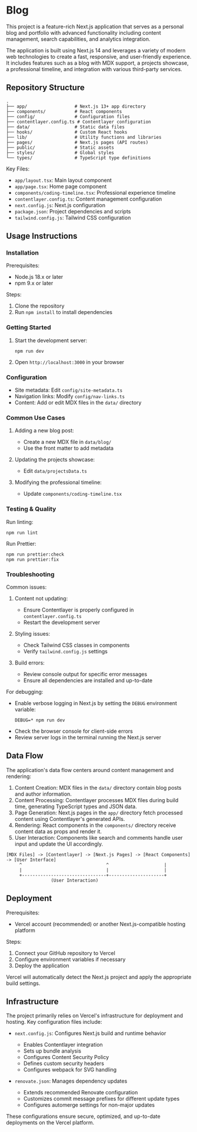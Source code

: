 # Blog

This project is a feature-rich Next.js application that serves as a personal blog and portfolio with advanced functionality including content management, search capabilities, and analytics integration.

The application is built using Next.js 14 and leverages a variety of modern web technologies to create a fast, responsive, and user-friendly experience. It includes features such as a blog with MDX support, a projects showcase, a professional timeline, and integration with various third-party services.

## Repository Structure

```
.
├── app/                  # Next.js 13+ app directory
├── components/           # React components
├── config/               # Configuration files
├── contentlayer.config.ts # Contentlayer configuration
├── data/                 # Static data files
├── hooks/                # Custom React hooks
├── lib/                  # Utility functions and libraries
├── pages/                # Next.js pages (API routes)
├── public/               # Static assets
├── styles/               # Global styles
└── types/                # TypeScript type definitions
```

Key Files:

- `app/layout.tsx`: Main layout component
- `app/page.tsx`: Home page component
- `components/coding-timeline.tsx`: Professional experience timeline
- `contentlayer.config.ts`: Content management configuration
- `next.config.js`: Next.js configuration
- `package.json`: Project dependencies and scripts
- `tailwind.config.js`: Tailwind CSS configuration

## Usage Instructions

### Installation

Prerequisites:

- Node.js 18.x or later
- npm 9.x or later

Steps:

1. Clone the repository
2. Run `npm install` to install dependencies

### Getting Started

1. Start the development server:
   ```
   npm run dev
   ```
2. Open `http://localhost:3000` in your browser

### Configuration

- Site metadata: Edit `config/site-metadata.ts`
- Navigation links: Modify `config/nav-links.ts`
- Content: Add or edit MDX files in the `data/` directory

### Common Use Cases

1. Adding a new blog post:

   - Create a new MDX file in `data/blog/`
   - Use the front matter to add metadata

2. Updating the projects showcase:

   - Edit `data/projectsData.ts`

3. Modifying the professional timeline:
   - Update `components/coding-timeline.tsx`

### Testing & Quality

Run linting:

```
npm run lint
```

Run Prettier:

```
npm run prettier:check
npm run prettier:fix
```

### Troubleshooting

Common issues:

1. Content not updating:

   - Ensure Contentlayer is properly configured in `contentlayer.config.ts`
   - Restart the development server

2. Styling issues:

   - Check Tailwind CSS classes in components
   - Verify `tailwind.config.js` settings

3. Build errors:
   - Review console output for specific error messages
   - Ensure all dependencies are installed and up-to-date

For debugging:

- Enable verbose logging in Next.js by setting the `DEBUG` environment variable:
  ```
  DEBUG=* npm run dev
  ```
- Check the browser console for client-side errors
- Review server logs in the terminal running the Next.js server

## Data Flow

The application's data flow centers around content management and rendering:

1. Content Creation: MDX files in the `data/` directory contain blog posts and author information.
2. Content Processing: Contentlayer processes MDX files during build time, generating TypeScript types and JSON data.
3. Page Generation: Next.js pages in the `app/` directory fetch processed content using Contentlayer's generated APIs.
4. Rendering: React components in the `components/` directory receive content data as props and render it.
5. User Interaction: Components like search and comments handle user input and update the UI accordingly.

```
[MDX Files] -> [Contentlayer] -> [Next.js Pages] -> [React Components] -> [User Interface]
     ^                                ^                     |
     |                                |                     |
     +--------------------------------+---------------------+
                 (User Interaction)
```

## Deployment

Prerequisites:

- Vercel account (recommended) or another Next.js-compatible hosting platform

Steps:

1. Connect your GitHub repository to Vercel
2. Configure environment variables if necessary
3. Deploy the application

Vercel will automatically detect the Next.js project and apply the appropriate build settings.

## Infrastructure

The project primarily relies on Vercel's infrastructure for deployment and hosting. Key configuration files include:

- `next.config.js`: Configures Next.js build and runtime behavior

  - Enables Contentlayer integration
  - Sets up bundle analysis
  - Configures Content Security Policy
  - Defines custom security headers
  - Configures webpack for SVG handling

- `renovate.json`: Manages dependency updates
  - Extends recommended Renovate configuration
  - Customizes commit message prefixes for different update types
  - Configures automerge settings for non-major updates

These configurations ensure secure, optimized, and up-to-date deployments on the Vercel platform.
